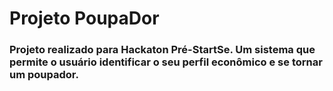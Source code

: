 # Projeto PoupaDor

### Projeto realizado para Hackaton Pré-StartSe. Um sistema que permite o usuário identificar o seu perfil econômico e se tornar um poupador.
